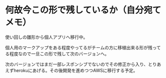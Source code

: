 # 何故今この形で残しているか（自分宛てメモ）

使い回しの雛形から個人アプリへ移行中。

個人用のマークアップをある程度やってるがチームの方に移植出来る形が残ってる程度なので一旦この形で残して次のバージョンへ。

次のバージョンではまだ一部レスポンシブでないのでその修正から入り、とりあえずherokuにあげる。その後開発を進めつつAWSに移行する予定。
